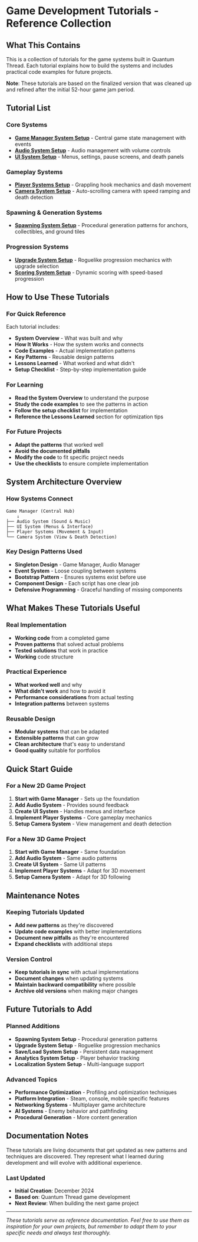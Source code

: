 # Game Development Tutorials - Reference Collection

## What This Contains

This is a collection of tutorials for the game systems built in Quantum Thread. Each tutorial explains how to build the systems and includes practical code examples for future projects.

**Note**: These tutorials are based on the finalized version that was cleaned up and refined after the initial 52-hour game jam period.

## Tutorial List

### Core Systems
- **[Game Manager System Setup](README_Game_Manager_Setup.md)** - Central game state management with events
- **[Audio System Setup](README_Audio_System_Setup.md)** - Audio management with volume controls
- **[UI System Setup](README_UI_System_Setup.md)** - Menus, settings, pause screens, and death panels

### Gameplay Systems
- **[Player Systems Setup](README_Player_Systems_Setup.md)** - Grappling hook mechanics and dash movement
- **[Camera System Setup](README_Camera_System_Setup.md)** - Auto-scrolling camera with speed ramping and death detection

### Spawning & Generation Systems
- **[Spawning System Setup](README_Spawning_System_Setup.md)** - Procedural generation patterns for anchors, collectibles, and ground tiles

### Progression Systems
- **[Upgrade System Setup](README_Upgrade_System_Setup.md)** - Roguelike progression mechanics with upgrade selection
- **[Scoring System Setup](README_Scoring_System_Setup.md)** - Dynamic scoring with speed-based progression

## How to Use These Tutorials

### For Quick Reference
Each tutorial includes:
- **System Overview** - What was built and why
- **How It Works** - How the system works and connects
- **Code Examples** - Actual implementation patterns
- **Key Patterns** - Reusable design patterns
- **Lessons Learned** - What worked and what didn't
- **Setup Checklist** - Step-by-step implementation guide

### For Learning
- **Read the System Overview** to understand the purpose
- **Study the code examples** to see the patterns in action
- **Follow the setup checklist** for implementation
- **Reference the Lessons Learned** section for optimization tips

### For Future Projects
- **Adapt the patterns** that worked well
- **Avoid the documented pitfalls**
- **Modify the code** to fit specific project needs
- **Use the checklists** to ensure complete implementation

## System Architecture Overview

### How Systems Connect
```
Game Manager (Central Hub)
    ↓
├── Audio System (Sound & Music)
├── UI System (Menus & Interface)
├── Player Systems (Movement & Input)
└── Camera System (View & Death Detection)
```

### Key Design Patterns Used
- **Singleton Design** - Game Manager, Audio Manager
- **Event System** - Loose coupling between systems
- **Bootstrap Pattern** - Ensures systems exist before use
- **Component Design** - Each script has one clear job
- **Defensive Programming** - Graceful handling of missing components

## What Makes These Tutorials Useful

### Real Implementation
- **Working code** from a completed game
- **Proven patterns** that solved actual problems
- **Tested solutions** that work in practice
- **Working** code structure

### Practical Experience
- **What worked well** and why
- **What didn't work** and how to avoid it
- **Performance considerations** from actual testing
- **Integration patterns** between systems

### Reusable Design
- **Modular systems** that can be adapted
- **Extensible patterns** that can grow
- **Clean architecture** that's easy to understand
- **Good quality** suitable for portfolios

## Quick Start Guide

### For a New 2D Game Project
1. **Start with Game Manager** - Sets up the foundation
2. **Add Audio System** - Provides sound feedback
3. **Create UI System** - Handles menus and interface
4. **Implement Player Systems** - Core gameplay mechanics
5. **Setup Camera System** - View management and death detection

### For a New 3D Game Project
1. **Start with Game Manager** - Same foundation
2. **Add Audio System** - Same audio patterns
3. **Create UI System** - Same UI patterns
4. **Implement Player Systems** - Adapt for 3D movement
5. **Setup Camera System** - Adapt for 3D following

## Maintenance Notes

### Keeping Tutorials Updated
- **Add new patterns** as they're discovered
- **Update code examples** with better implementations
- **Document new pitfalls** as they're encountered
- **Expand checklists** with additional steps

### Version Control
- **Keep tutorials in sync** with actual implementations
- **Document changes** when updating systems
- **Maintain backward compatibility** where possible
- **Archive old versions** when making major changes

## Future Tutorials to Add

### Planned Additions
- **Spawning System Setup** - Procedural generation patterns
- **Upgrade System Setup** - Roguelike progression mechanics
- **Save/Load System Setup** - Persistent data management
- **Analytics System Setup** - Player behavior tracking
- **Localization System Setup** - Multi-language support

### Advanced Topics
- **Performance Optimization** - Profiling and optimization techniques
- **Platform Integration** - Steam, console, mobile specific features
- **Networking Systems** - Multiplayer game architecture
- **AI Systems** - Enemy behavior and pathfinding
- **Procedural Generation** - More content generation

## Documentation Notes

These tutorials are living documents that get updated as new patterns and techniques are discovered. They represent what I learned during development and will evolve with additional experience.

### Last Updated
- **Initial Creation**: December 2024
- **Based on**: Quantum Thread game development
- **Next Review**: When building the next game project

---

*These tutorials serve as reference documentation. Feel free to use them as inspiration for your own projects, but remember to adapt them to your specific needs and always test thoroughly.*
